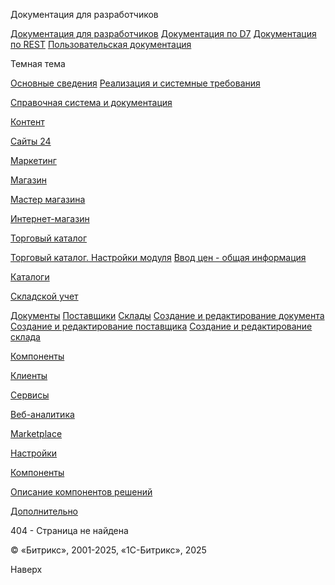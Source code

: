 Документация для разработчиков

[Документация для разработчиков](https://dev.1c-bitrix.ru/api_help/)
[Документация по D7](https://dev.1c-bitrix.ru/api_d7/)
[Документация по REST](https://dev.1c-bitrix.ru/rest_help/)
[Пользовательская документация](https://dev.1c-bitrix.ru/user_help/)

Темная тема

[Основные сведения](/user_help/index.php)
[Реализация и системные требования](/user_help/reqintro.php)

[Справочная система и документация](/user_help/help/index.php)

[Контент](/user_help/content/index.php)

[Сайты 24](/user_help/sites24/index.php)

[Маркетинг](/user_help/marketing/index.php)

[Магазин](/user_help/store/index.php)

[Мастер магазина](/user_help/store/storeassist.php)

[Интернет-магазин](/user_help/store/sale/index.php)

[Торговый каталог](/user_help/store/catalog/index.php)

[Торговый каталог. Настройки модуля](/user_help/store/catalog/settings_catalog.php)
[Ввод цен - общая информация](/user_help/store/catalog/prices.php)

[Каталоги](/user_help/store/catalog/products/index.php)

[Складской учет](/user_help/store/catalog/warehouse/index.php)

[Документы](/user_help/store/catalog/warehouse/documents.php)
[Поставщики](/user_help/store/catalog/warehouse/suppliers.php)
[Склады](/user_help/store/catalog/warehouse/stores.php)
[Создание и редактирование документа](/user_help/store/catalog/warehouse/create_document.php)
[Создание и редактирование поставщика](/user_help/store/catalog/warehouse/create_supplier.php)
[Создание и редактирование склада](/user_help/store/catalog/warehouse/store_edit.php)

[Компоненты](/user_help/store/catalog/components/index.php)

[Клиенты](/user_help/clients/index.php)

[Сервисы](/user_help/service/index.php)

[Веб-аналитика](/user_help/statistic/index.php)

[Marketplace](/user_help/marketplace/index.php)

[Настройки](/user_help/settings/index.php)

[Компоненты](/user_help/components/index.php)

[Описание компонентов решений](/user_help/description_decisions/index.php)

[Дополнительно](/user_help/additional/index.php)

404 - Страница не найдена

© «Битрикс», 2001-2025, «1С-Битрикс», 2025

Наверх